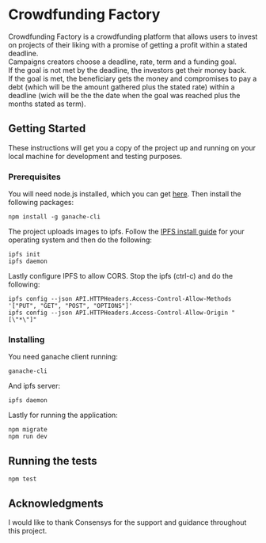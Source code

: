 # Crowdfunding Factory

Crowdfunding Factory is a crowdfunding platform that allows users to invest on projects of their liking with a promise of
getting a profit within a stated deadline.<br>
Campaigns creators choose a deadline, rate, term and a funding goal. <br>
If the goal is not met by the deadline, the investors get their money back.<br>
If the goal is met, the beneficiary gets the money and compromises to pay a debt (which will be the amount gathered plus the stated rate)
within a deadline (wich will be the the date when the goal was reached plus the months stated as term). 

## Getting Started

These instructions will get you a copy of the project up and running on your local machine for development and testing purposes.

### Prerequisites

You will need node.js installed, which you can get [here](https://nodejs.org/es/). Then install the following packages:

```
npm install -g ganache-cli
```

The project uploads images to ipfs. Follow the [IPFS install guide](https://ipfs.io/docs/install/) for your operating 
system and then do the following:

```
ipfs init
ipfs daemon
```

Lastly configure IPFS to allow CORS. Stop the ipfs (ctrl-c) and do the following:

```
ipfs config --json API.HTTPHeaders.Access-Control-Allow-Methods '["PUT", "GET", "POST", "OPTIONS"]'
ipfs config --json API.HTTPHeaders.Access-Control-Allow-Origin "[\"*\"]"
```

### Installing

You need ganache client running:

```
ganache-cli
```

And ipfs server:

```
ipfs daemon
```

Lastly for running the application:

```
npm migrate
npm run dev
```

## Running the tests

```
npm test
```

## Acknowledgments

I would like to thank Consensys for the support and guidance throughout this project.
